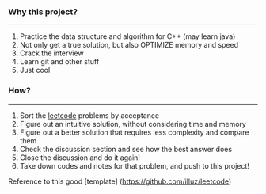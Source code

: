 ### Why this project?
---
1. Practice the data structure and algorithm for C++ (may learn java)
2. Not only get a true solution, but also OPTIMIZE memory and speed
3. Crack the interview
4. Learn git and other stuff
5. Just cool
### How?
---
1. Sort the [leetcode](https://leetcode.com/problemset/all/) problems by acceptance
2. Figure out an intuitive solution, without considering time and memory
3. Figure out a better solution that requires less complexity and compare them
4. Check the discussion section and see how the best answer does
5. Close the discussion and do it again!
6. Take down codes and notes for that problem, and push to this project!




Reference to this good [template] (https://github.com/illuz/leetcode)
